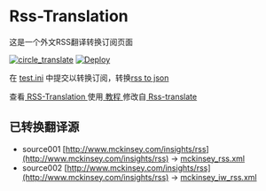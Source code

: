 # Rss-Translation

这是一个外文RSS翻译转换订阅页面 

[![circle_translate](https://github.com/aa506/Rss-Translation/actions/workflows/circle_translate.yml/badge.svg)](https://github.com/aa506/Rss-Translation/actions/workflows/circle_translate.yml)
[![Deploy](https://github.com/aa506/Rss-Translation/actions/workflows/jekyll-gh-pages.yml/badge.svg)](https://github.com/aa506/Rss-Translation/actions/workflows/jekyll-gh-pages.yml)

在 [test.ini](https://github.com/aa506/Rss-Translation/blob/main/test.ini) 中提交以转换订阅，转换[rss to json](https://rss2json.com/)

查看[ RSS-Translation ](https://aa506.github.io/RSS-Translation)使用[ 教程 ](https://www.tjsky.net/tutorial/644)修改自[ Rss-translate ](https://github.com/aa506/Rss-Translation/)

## 已转换翻译源

 - source001 [http://www.mckinsey.com/insights/rss](http://www.mckinsey.com/insights/rss) -> [mckinsey_rss.xml](rss/mckinsey_rss.xml)
 - source002 [http://www.mckinsey.com/insights/rss](http://www.mckinsey.com/insights/rss) -> [mckinsey_iw_rss.xml](rss/mckinsey_iw_rss.xml)
